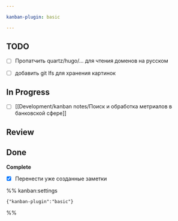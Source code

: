 ```yaml
---

kanban-plugin: basic

---
```


## TODO

- [ ] Пропатчить quartz/hugo/... для чтения доменов на русском
- [ ] добавить git lfs для хранения картинок


## In Progress

- [ ] [[Development/kanban notes/Поиск и обработка метриалов в банковской сфере]]


## Review



## Done

**Complete**
- [x] Перенести уже созданные заметки




%% kanban:settings
```
{"kanban-plugin":"basic"}
```
%%